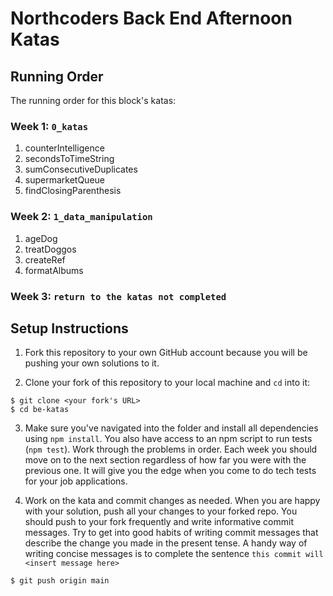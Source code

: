 # Northcoders Back End Afternoon Katas

## Running Order

The running order for this block's katas:

### Week 1: `0_katas`

1. counterIntelligence
2. secondsToTimeString
3. sumConsecutiveDuplicates
4. supermarketQueue
5. findClosingParenthesis

### Week 2: `1_data_manipulation`

1. ageDog
2. treatDoggos
3. createRef
4. formatAlbums

### Week 3: `return to the katas not completed`

## Setup Instructions

1. Fork this repository to your own GitHub account because you will be pushing your own solutions to it.

2. Clone your fork of this repository to your local machine and `cd` into it:

```
$ git clone <your fork's URL>
$ cd be-katas
```

3. Make sure you've navigated into the folder and install all dependencies using `npm install`. You also have access to an npm script to run tests (`npm test`). Work through the problems in order. Each week you should move on to the next section regardless of how far you were with the previous one. It will give you the edge when you come to do tech tests for your job applications.

4. Work on the kata and commit changes as needed. When you are happy with your solution, push all your changes to your forked repo. You should push to your fork frequently and write informative commit messages. Try to get into good habits of writing commit messages that describe the change you made in the present tense. A handy way of writing concise messages is to complete the sentence `this commit will <insert message here>`

```
$ git push origin main
```
